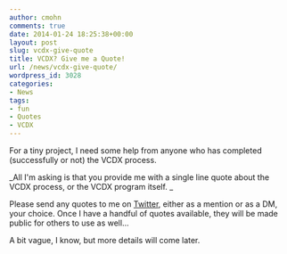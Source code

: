 ```yaml
---
author: cmohn
comments: true
date: 2014-01-24 18:25:38+00:00
layout: post
slug: vcdx-give-quote
title: VCDX? Give me a Quote!
url: /news/vcdx-give-quote/
wordpress_id: 3028
categories:
- News
tags:
- fun
- Quotes
- VCDX
---
```


For a tiny project, I need some help from anyone who has completed (successfully or not) the VCDX process.

_All I'm asking is that you provide me with a single line quote about the VCDX process, or the VCDX program itself. _

Please send any quotes to me on [Twitter](http://twitter.com/h0bbel), either as a mention or as a DM, your choice. Once I have a handful of quotes available, they will be made public for others to use as well...

A bit vague, I know, but more details will come later.


